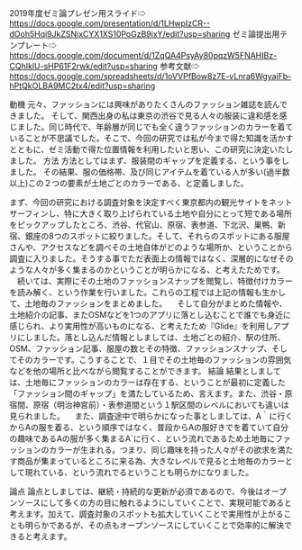 2019年度ゼミ論プレゼン用スライド⇨
https://docs.google.com/presentation/d/1LHwpIzCR--dOoh5Hqi9JkZSNixCYX1XS10PoGzB9ixY/edit?usp=sharing
ゼミ論提出用テンプレート⇨
https://docs.google.com/document/d/1ZqQA4PsyAy80pqzW5FNAHIBz-CQhIklU-sHP61F2rwk/edit?usp=sharing
参考文献⇨
https://docs.google.com/spreadsheets/d/1oVVPfBow8z7E-vLnra6WgyajFb-hPtQkOLBA9MC2tx4/edit?usp=sharing

動機
元々、ファッションには興味がありたくさんのファッション雑誌を読んできました。
そして、関西出身の私は東京の渋谷で見る人々の服装に違和感を感じました。同じ時代で、年齢層が同じでも全く違うファッションのカラーを着ていることが不思議でした。そこで、今回の研究では私が今まで得た知識を活かすとともに、ゼミ活動で得た位置情報を利用したいと思い、この研究に決定いたしました。
方法
方法としてはまず、服装間のギャップを定義する、という事をしました。
その結果、服の価格帯、及び同じアイテムを着ている人が多い(過半数以上)この２つの要素が土地ごとのカラーである、と定義しました。

まず、今回の研究における調査対象を決定すべく東京都内の観光サイトをネットサーフィンし、特に大きく取り上げられている土地や自分にとって短である場所をピックアップしたところ、渋谷、代官山、原宿、表参道、下北沢、巣鴨、新宿、銀座の8つのスポットに絞りました。そして、それらのスポットにある服屋さんや、アクセスなどを調べその土地自体がどのような場所か、ということから調査に入りました。そうする事でただ表面上の情報ではなく、深層的になぜそのような人々が多く集まるのかということが明らかになる、と考えたためです。
　続いては、実際にその土地のファッションスナップを閲覧し、特徴付けカラーを読み解く、という作業を行いました。これらの工程では上記の情報も生かして、土地毎のファッションをまとめました。
　そして自分がまとめた情報や、土地紹介の記事、またOSMなどを1つのアプリに落とし込むことで誰でも身近に感じられ、より実用性が高いものになる、と考えたため『Glide』を利用しアプリにしました。落とし込んだ情報としましては、土地ごとの紹介、駅の住所、OSM、ファッション記事、服屋の数とその特徴、ファッションスナップ、そしてそのカラーです。こうすることで、１目でその土地毎のファッションの雰囲気などを他の場所と比べながら閲覧することができます。
結論
結果としましては、土地毎にファッションのカラーは存在する、ということが最初に定義した「ファッション間のギャップ」を満たしているため、言えます。また、渋谷・原宿間、原宿（明治神宮前）・表参道間という１駅区間のレベルにおいても違いは見られました。
　また、調査途中で明らかになった事としましては、A｀に行くからAの服を着る、という順序ではなく、普段からAの服好きでを着ていて自分の趣味であるAの服が多く集まるA`に行く、という流れであるため土地毎にファッションのカラーが生まれる。つまり、同じ趣味を持った人々がその欲求を満たす商品が集まっているところに来る為、大きなレベルで見ると土地毎のカラーとして現れている、という流れでるということも明らかになりました。

論点
論点としましては、継続・持続的な更新が必須であるので、今後はオープンソースにして多くの方の目に触れるようにしていくことで、実現可能であると考えます。加えて、調査対象のスポットも拡大していくことで実用性が上がることも明らかであるが、その点もオープンソースにしていくことで効率的に解決できると考えます。
